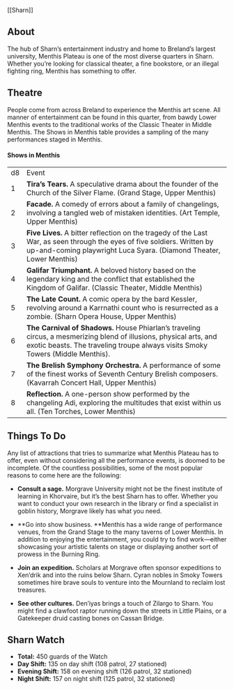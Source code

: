[[Sharn]]

## About

The hub of Sharn’s entertainment industry and home to Breland’s largest university, Menthis Plateau is one of the most diverse quarters in Sharn. Whether you’re looking for classical theater, a fine bookstore, or an illegal fighting ring, Menthis has something to offer.


## Theatre
People come from across Breland to experience the Menthis art scene. All manner of entertainment can be found in this quarter, from bawdy Lower Menthis events to the traditional works of the Classic Theater in Middle Menthis. The Shows in Menthis table provides a sampling of the many performances staged in Menthis.


#### Shows in Menthis

<table>
  <tr>
   <td>d8
   </td>
   <td>Event
   </td>
  </tr>
  <tr>
   <td>1
   </td>
   <td><strong>Tira’s Tears.</strong> A speculative drama about the founder of the Church of the Silver Flame. (Grand Stage, Upper Menthis)
   </td>
  </tr>
  <tr>
   <td>2
   </td>
   <td><strong>Facade.</strong> A comedy of errors about a family of changelings, involving a tangled web of mistaken identities. (Art Temple, Upper Menthis)
   </td>
  </tr>
  <tr>
   <td>3
   </td>
   <td><strong>Five Lives.</strong> A bitter reflection on the tragedy of the Last War, as seen through the eyes of five soldiers. Written by up-and-coming playwright Luca Syara. (Diamond Theater, Lower Menthis)
   </td>
  </tr>
  <tr>
   <td>4
   </td>
   <td><strong>Galifar Triumphant.</strong> A beloved history based on the legendary king and the conflict that established the Kingdom of Galifar. (Classic Theater, Middle Menthis)
   </td>
  </tr>
  <tr>
   <td>5
   </td>
   <td><strong>The Late Count.</strong> A comic opera by the bard Kessler, revolving around a Karrnathi count who is resurrected as a zombie. (Sharn Opera House, Upper Menthis)
   </td>
  </tr>
  <tr>
   <td>6
   </td>
   <td><strong>The Carnival of Shadows.</strong> House Phiarlan’s traveling circus, a mesmerizing blend of illusions, physical arts, and exotic beasts. The traveling troupe always visits Smoky Towers (Middle Menthis).
   </td>
  </tr>
  <tr>
   <td>7
   </td>
   <td><strong>The Brelish Symphony Orchestra.</strong> A performance of some of the finest works of Seventh Century Brelish composers. (Kavarrah Concert Hall, Upper Menthis)
   </td>
  </tr>
  <tr>
   <td>8
   </td>
   <td><strong>Reflection.</strong> A one-person show performed by the changeling Adi, exploring the multitudes that exist within us all. (Ten Torches, Lower Menthis)
   </td>
  </tr>
</table>



## Things To Do

Any list of attractions that tries to summarize what Menthis Plateau has to offer, even without considering all the performance events, is doomed to be incomplete. Of the countless possibilities, some of the most popular reasons to come here are the following:

* **Consult a sage.** Morgrave University might not be the finest institute of learning in Khorvaire, but it’s the best Sharn has to offer. Whether you want to conduct your own research in the library or find a specialist in goblin history, Morgrave likely has what you need.


* **Go into show business. **Menthis has a wide range of performance venues, from the Grand Stage to the many taverns of Lower Menthis. In addition to enjoying the entertainment, you could try to find work—either showcasing your artistic talents on stage or displaying another sort of prowess in the Burning Ring.


* **Join an expedition.** Scholars at Morgrave often sponsor expeditions to Xen’drik and into the ruins below Sharn. Cyran nobles in Smoky Towers sometimes hire brave souls to venture into the Mournland to reclaim lost treasures.


* **See other cultures.** Den’iyas brings a touch of Zilargo to Sharn. You might find a clawfoot raptor running down the streets in Little Plains, or a Gatekeeper druid casting bones on Cassan Bridge.

## Sharn Watch
- **Total:** 450 guards of the Watch
- **Day Shift:** 135 on day shift (108 patrol, 27 stationed)
- **Evening Shift:** 158 on evening shift (126 patrol, 32 stationed)
- **Night Shift:** 157 on night shift (125 patrol, 32 stationed)